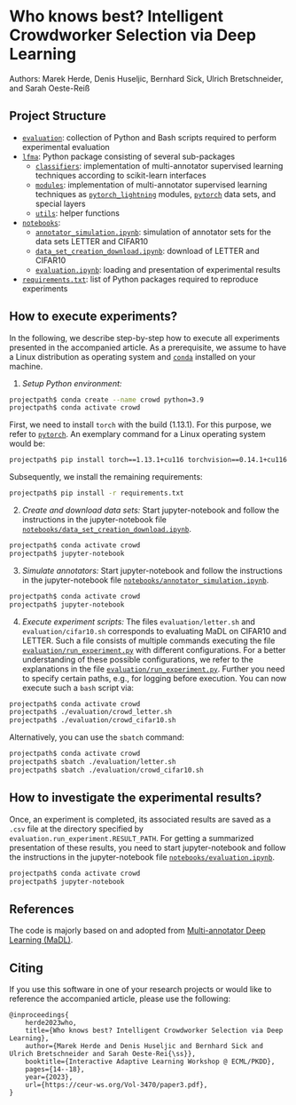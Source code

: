 # Who knows best? Intelligent Crowdworker Selection via Deep Learning

Authors: Marek Herde, Denis Huseljic, Bernhard Sick, Ulrich Bretschneider, 
and Sarah Oeste-Reiß

## Project Structure
- [`evaluation`](/evaluation): collection of Python and Bash scripts required to perform experimental evaluation
- [`lfma`](/lfma): Python package consisting of several sub-packages
    - [`classifiers`](/lfma/classifiers): implementation of multi-annotator supervised learning techniques according to
      scikit-learn interfaces
    - [`modules`](/lfma/modules): implementation of multi-annotator supervised learning techniques as 
      [`pytorch_lightning`](https://www.pytorchlightning.ai/) modules, [`pytorch`](https://pytorch.org/) data sets, 
      and special layers
    - [`utils`](/lfma/utils): helper functions
- [`notebooks`](/notebooks):
  - [`annotator_simulation.ipynb`](/notebooks/annotator_simulation.ipynb): simulation of annotator sets for the data sets 
    LETTER and CIFAR10
  - [`data_set_creation_download.ipynb`](/notebooks/data_set_creation_download.ipynb): download of LETTER and CIFAR10
  - [`evaluation.ipynb`](/notebooks/evaluation.ipynb): loading and presentation of experimental results
- [`requirements.txt`](requirements.txt): list of Python packages required to reproduce experiments 

## How to execute experiments?
In the following, we describe step-by-step how to execute all experiments presented in the accompanied article. 
As a prerequisite, we assume to have a Linux distribution as operating system and 
[`conda`](https://docs.conda.io/en/latest/) installed on your machine.

1. _Setup Python environment:_
```bash
projectpath$ conda create --name crowd python=3.9
projectpath$ conda activate crowd
```
First, we need to install `torch` with the build (1.13.1). For this purpose, we refer to 
[`pytorch`](https://pytorch.org/). An exemplary command for a Linux operating system would be:
```bash
projectpath$ pip install torch==1.13.1+cu116 torchvision==0.14.1+cu116 torchaudio==0.13.1 --extra-index-url https://download.pytorch.org/whl/cu116
```
Subsequently, we install the remaining requirements:
```bash
projectpath$ pip install -r requirements.txt
```
2. _Create and download data sets:_ Start jupyter-notebook and follow the instructions in the jupyter-notebook file
[`notebooks/data_set_creation_download.ipynb`](/notebooks/data_set_creation_download.ipynb).
```bash
projectpath$ conda activate crowd
projectpath$ jupyter-notebook
```
3. _Simulate annotators:_ Start jupyter-notebook and follow the instructions in the jupyter-notebook file 
[`notebooks/annotator_simulation.ipynb`](/notebooks/annotator_simulation.ipynb).
```bash
projectpath$ conda activate crowd
projectpath$ jupyter-notebook
```
4. _Execute experiment scripts:_ The files 
`evaluation/letter.sh` and `evaluation/cifar10.sh` corresponds to evaluating MaDL on CIFAR10 and LETTER. Such a 
file consists of multiple commands executing the file [`evaluation/run_experiment.py`](evaluation/run_experiment.py) with 
different configurations. For a better understanding of these possible configurations, we refer to the explanations in 
the file [`evaluation/run_experiment.py`](evaluation/run_experiment.py). Further you need to specify certain paths, e.g., for logging before 
execution. You can now execute such a `bash` script via:
```bash
projectpath$ conda activate crowd
projectpath$ ./evaluation/crowd_letter.sh
projectpath$ ./evaluation/crowd_cifar10.sh
```
Alternatively, you can use the `sbatch` command:
```bash
projectpath$ conda activate crowd
projectpath$ sbatch ./evaluation/letter.sh
projectpath$ sbatch ./evaluation/crowd_cifar10.sh
```

## How to investigate the experimental results?
Once, an experiment is completed, its associated results are saved as a `.csv` file at the directory specified by 
`evaluation.run_experiment.RESULT_PATH`. For getting a summarized presentation of these results, you need 
to start jupyter-notebook and follow the instructions in the jupyter-notebook file 
[`notebooks/evaluation.ipynb`](notebooks/evaluation.ipynb).
```bash
projectpath$ conda activate crowd
projectpath$ jupyter-notebook
```

## References
The code is majorly based on and adopted from [Multi-annotator Deep Learning (MaDL)](https://github.com/ies-research/multi-annotator-deep-learning). 

## Citing
If you use this software in one of your research projects or would like to reference the 
accompanied article, please use the following:

```
@inproceedings{
    herde2023who,
    title={Who knows best? Intelligent Crowdworker Selection via Deep Learning},
    author={Marek Herde and Denis Huseljic and Bernhard Sick and Ulrich Bretschneider and Sarah Oeste-Rei{\ss}},
    booktitle={Interactive Adaptive Learning Workshop @ ECML/PKDD},
    pages={14--18},
    year={2023},
    url={https://ceur-ws.org/Vol-3470/paper3.pdf},
}
```
